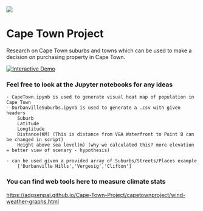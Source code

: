 
<img src = "https://wallpapercave.com/wp/wp1842994.jpg">

# Cape Town Project

Research on Cape Town suburbs and towns which can be used to make a decision on purchasing property in Cape Town.

<a href="https://colab.research.google.com/github/ADGVLOGS/Cape-Town-Project/blob/main/DurbanvilleSuburbs.ipynb" target="_parent"><img src="https://colab.research.google.com/assets/colab-badge.svg" alt="Interactive Demo"/></a>


### Feel free to look at the Jupyter notebooks for any ideas
	- CapeTown.ipynb is used to generate visual heat map of population in Cape Town
	- DurbanvilleSuburbs.ipynb is used to generate a .csv with given headers 
		Suburb
		Latitude
		Longtitude
		Distance(KM) (This is distance from V&A Waterfront to Point B can be changed in script)
		Height above sea level(m) (why we calculated this? more elevation = better view of scenary - hypothesis)
		
	- can be used given a provided array of Suburbs/Streets/Places example 
		['Durbanville Hills','Vergesig','Clifton']

### You can find web tools here to measure climate stats
https://adgsenpai.github.io/Cape-Town-Project/capetownproject/wind-weather-graphs.html
